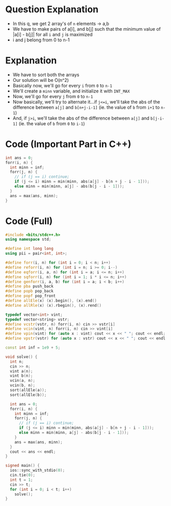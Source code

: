 # Question Explanation
- In this q, we get 2 array's of `n` elements -> a,b
- We have to make pairs of a[i], and b[j] such that the minimum value of |a[i] - b[j]| for all `i` and `j` is maximized
- i and j belong from 0 to n-1

# Explanation
- We have to sort both the arrays
- Our solution will be O(n^2)
- Basically now, we'll go for every `i` from `0` to `n-1`
- We'll create a `minn` variable, and initialize it with `INT_MAX`
- Now, we'll go for every `j` from `0` to `n-1`
- Now basically, we'll try to alternate it...if `j<=i`, we'll take the abs of the difference between `a[j]` and `b[n+j-i-1]` (ie. the value of `b` from `i+1` to `n-1`)
- And, if `j>i`, we'll take the abs of the difference between `a[j]` and `b[j-i-1]` (ie. the value of `b` from `0` to `i-1`)

# Code (Important Part in C++) 
```cpp
int ans = 0;
forr(i, n) {
  int minn = inf;
  forr(j, n) {
    // if (j == i) continue;
    if (j <= i) minn = min(minn, abs(a[j] - b[n + j - i - 1]));
    else minn = min(minn, a[j] - abs(b[j - i - 1]));
  }
  ans = max(ans, minn);
}
```

# Code (Full)
```cpp
#include <bits/stdc++.h>
using namespace std;

#define int long long
using pii = pair<int, int>;

#define forr(i, n) for (int i = 0; i < n; i++)
#define reforr(i, n) for (int i = n; i >= 0; i--)
#define eqforr(i, a, n) for (int i = a; i <= n; i++)
#define sqforr(i, n) for (int i = 1; i * i <= n; i++)
#define genforr(i, a, b) for (int i = a; i < b; i++)
#define pba push_back
#define popb pop_back
#define popf pop_front
#define allEle(x) (x).begin(), (x).end()
#define allRle(x) (x).rbegin(), (x).rend()

typedef vector<int> vint;
typedef vector<string> vstr;
#define vcstr(vstr, n) forr(i, n) cin >> vstr[i]
#define vcin(vint, n) forr(i, n) cin >> vint[i]
#define vpin(vint) for (auto x : vint) cout << x << " "; cout << endl;
#define vpstr(vstr) for (auto x : vstr) cout << x << " "; cout << endl;

const int inf = 1e9 + 5;

void solve() {
  int n;
  cin >> n;
  vint a(n);
  vint b(n);
  vcin(a, n);
  vcin(b, n);
  sort(allEle(a));
  sort(allEle(b));

  int ans = 0;
  forr(i, n) {
    int minn = inf;
    forr(j, n) {
      // if (j == i) continue;
      if (j <= i) minn = min(minn, abs(a[j] - b[n + j - i - 1]));
      else minn = min(minn, a[j] - abs(b[j - i - 1]));
    }
    ans = max(ans, minn);
  }
  cout << ans << endl;
}

signed main() {
  ios::sync_with_stdio(0);
  cin.tie(0);
  int t = 1;
  cin >> t;
  for (int i = 0; i < t; i++)
    solve();
}
```